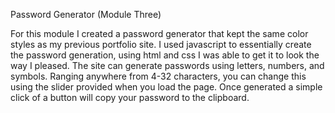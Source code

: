 Password Generator (Module Three)

For this module I created a password generator that kept the same color styles as my previous portfolio site.
I used javascript to essentially create the password generation, using html and css I was able to get it to look the way I pleased.
The site can generate passwords using letters, numbers, and symbols.
Ranging anywhere from 4-32 characters, you can change this using the slider provided when you load the page. 
Once generated a simple click of a button will copy your password to the clipboard.